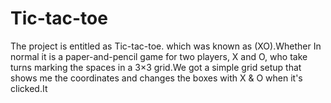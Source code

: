 # Tic-tac-toe
The project is entitled as Tic-tac-toe. which was known as (XO).Whether In normal it is a paper-and-pencil game for two players, X and O, who take turns marking the spaces in a 3×3 grid.We got a simple grid setup that shows me the coordinates and changes the boxes with X &amp; O when it's clicked.It 
